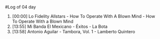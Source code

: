 #Log of 04 day

1. [00:00] Lo Fidelity Allstars - How To Operate With A Blown Mind - How To Operate With a Blown Mind
1. [13:55] Mi Banda El Mexicano - Éxitos - La Bota
1. [13:58] Antonio Aguilar - Tambora, Vol. 1 - Lamberto Quintero
